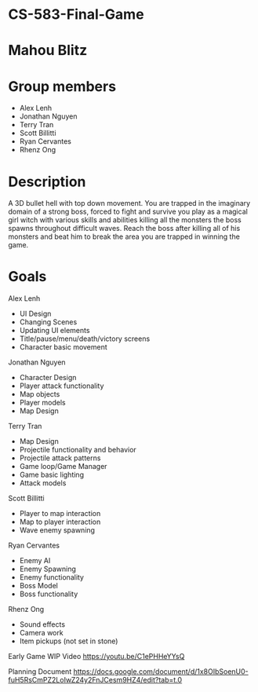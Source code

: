 # CS-583-Final-Game
# Mahou Blitz
# Group members
- Alex Lenh
- Jonathan Nguyen
- Terry Tran
- Scott Billitti
- Ryan Cervantes
- Rhenz Ong

# Description
A 3D bullet hell with top down movement. You are trapped in the imaginary domain of a strong boss, forced to fight and survive you play as a magical girl witch with various skills and abilities killing all the monsters the boss spawns throughout difficult waves. Reach the boss after killing all of his monsters and beat him to break the area you are trapped in winning the game. 

# Goals
Alex Lenh 
- UI Design
- Changing Scenes
- Updating UI elements
- Title/pause/menu/death/victory screens
- Character basic movement

Jonathan Nguyen
- Character Design
- Player attack functionality
- Map objects   
- Player models
- Map Design

Terry Tran
- Map Design
- Projectile functionality and behavior
- Projectile attack patterns
- Game loop/Game Manager
- Game basic lighting
- Attack models

Scott Billitti
- Player to map interaction
- Map to player interaction
- Wave enemy spawning

Ryan Cervantes
- Enemy AI
- Enemy Spawning
- Enemy functionality
- Boss Model
- Boss functionality

Rhenz Ong
- Sound effects
- Camera work
- Item pickups (not set in stone)

Early Game WIP Video
https://youtu.be/C1ePHHeYYsQ

Planning Document
https://docs.google.com/document/d/1x8OIbSoenU0-fuH5RsCmPZ2LoIwZ24y2FnJCesm9HZ4/edit?tab=t.0
